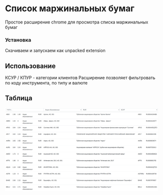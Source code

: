 
# Список маржинальных бумаг

Простое расширение chrome для просмотра списка маржинальных бумаг

### Установка

Скачиваем и запускаем как unpacked extension

## Использование

КСУР / КПУР - категории клиентов
Расширение позволяет фильтровать по коду инструмента, по типу и валюте

## Таблица

![alt text](https://github.com/grey-mountain/Finam-Margin-Limits/blob/master/screenshots/Showcase.png?raw=true)
